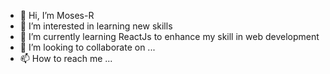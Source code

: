 - 👋 Hi, I’m Moses-R
- 👀 I’m interested in learning new skills 
- 🌱 I’m currently learning ReactJs to enhance my skill in web development
- 💞️ I’m looking to collaborate on ...
- 📫 How to reach me ...

<!---
Moses-R219/Moses-R219 is a ✨ special ✨ repository because its `README.md` (this file) appears on your GitHub profile.
You can click the Preview link to take a look at your changes.
--->
